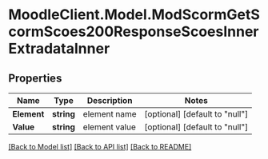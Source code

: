 # MoodleClient.Model.ModScormGetScormScoes200ResponseScoesInnerExtradataInner

## Properties

Name | Type | Description | Notes
------------ | ------------- | ------------- | -------------
**Element** | **string** | element name | [optional] [default to "null"]
**Value** | **string** | element value | [optional] [default to "null"]

[[Back to Model list]](../README.md#documentation-for-models) [[Back to API list]](../README.md#documentation-for-api-endpoints) [[Back to README]](../README.md)

